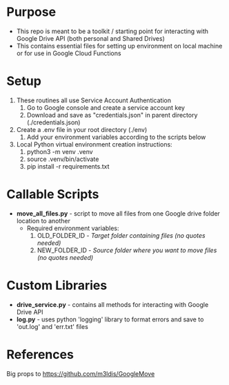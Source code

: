 # Purpose
- This repo is meant to be a toolkit / starting point for interacting with Google Drive API (both personal and Shared Drives)
- This contains essential files for setting up environment on local machine or for use in Google Cloud Functions


# Setup

1. These routines all use Service Account Authentication
   1. Go to Google console and create a service account key
   2. Download and save as "credentials.json" in parent directory (./credentials.json)
2. Create a .env file in your root directory (./env)
   1. Add your environment variables according to the scripts below
3. Local Python virtual environment creation instructions:
   1. python3 -m venv .venv
   2. source .venv/bin/activate
   3. pip install -r requirements.txt

# Callable Scripts

- **move_all_files.py** - script to move all files from one Google drive folder location to another
  - Required environment variables:
    1. OLD_FOLDER_ID - *Target folder containing files (no quotes needed)*
    2. NEW_FOLDER_ID - *Source folder where you want to move files (no quotes needed)*

# Custom Libraries

- **drive_service.py** - contains all methods for interacting with Google Drive API
- **log.py** - uses python 'logging' library to format errors and save to 'out.log' and 'err.txt' files

# References

Big props to https://github.com/m3ldis/GoogleMove
